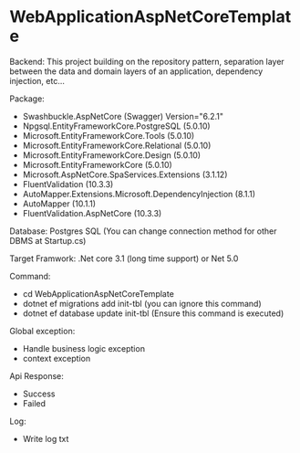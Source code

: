 # WebApplicationAspNetCoreTemplate
Backend: This project building on the repository pattern, separation layer between the data and domain layers of an application, dependency injection, etc... 

Package:
- Swashbuckle.AspNetCore (Swagger) Version="6.2.1"
- Npgsql.EntityFrameworkCore.PostgreSQL (5.0.10)
- Microsoft.EntityFrameworkCore.Tools (5.0.10)
- Microsoft.EntityFrameworkCore.Relational (5.0.10)
- Microsoft.EntityFrameworkCore.Design (5.0.10)
- Microsoft.EntityFrameworkCore (5.0.10)
- Microsoft.AspNetCore.SpaServices.Extensions (3.1.12)
- FluentValidation (10.3.3)
- AutoMapper.Extensions.Microsoft.DependencyInjection (8.1.1)
- AutoMapper (10.1.1) 
- FluentValidation.AspNetCore (10.3.3)

Database: Postgres SQL (You can change connection method for other DBMS at Startup.cs)

Target Framwork: .Net core 3.1 (long time support) or Net 5.0

Command: 
- cd WebApplicationAspNetCoreTemplate
- dotnet ef migrations add init-tbl (you can ignore this command)
- dotnet ef database update init-tbl (Ensure this command is executed)

Global exception:
- Handle business logic exception
- context exception

Api Response: 
- Success 
- Failed

Log:
- Write log txt

